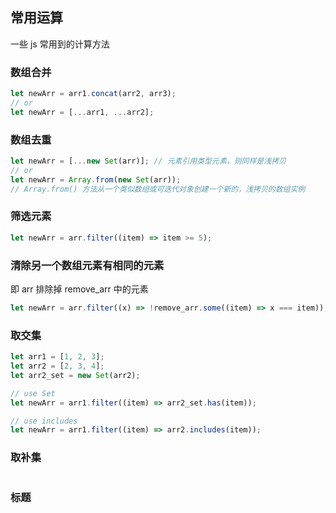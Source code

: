 ## 常用运算

一些 js 常用到的计算方法

### 数组合并

```js
let newArr = arr1.concat(arr2, arr3);
// or
let newArr = [...arr1, ...arr2];
```

### 数组去重

```js
let newArr = [...new Set(arr)]; // 元素引用类型元素，则同样是浅拷贝
// or
let newArr = Array.from(new Set(arr));
// Array.from() 方法从一个类似数组或可迭代对象创建一个新的，浅拷贝的数组实例
```

### 筛选元素

```js
let newArr = arr.filter((item) => item >= 5);
```

### 清除另一个数组元素有相同的元素

即 arr 排除掉 remove_arr 中的元素

```js
let newArr = arr.filter((x) => !remove_arr.some((item) => x === item));
```

### 取交集

```js
let arr1 = [1, 2, 3];
let arr2 = [2, 3, 4];
let arr2_set = new Set(arr2);

// use Set
let newArr = arr1.filter((item) => arr2_set.has(item));

// use includes
let newArr = arr1.filter((item) => arr2.includes(item));
```

### 取补集

```js
```

### 标题

```js
```
